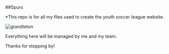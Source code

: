 ##Spurs

*This repo is for all my files used to create the youth soccer league website.

![grandteton](https://user-images.githubusercontent.com/30376769/28533896-c0e9ddfc-706c-11e7-8438-979ffbdf814f.jpg)

Everything here will be managed by me and my team.

Thanks for stopping by! 
